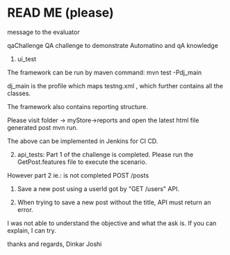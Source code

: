 # READ ME (please) 
message to the evaluator

qaChallenge
QA challenge to demonstrate Automatino and qA knowledge
1) ui_test

The framework can be run by maven command:
mvn test -Pdj_main

dj_main is the profile which maps testng.xml , which further contains all the classes.

The framework also contains reporting structure.

Please visit folder -> myStore->reports and open the latest html file generated post mvn run.

The above can be implemented in Jenkins for CI CD.

2) api_tests: Part 1 of the challenge is completed. Please run the GetPost.features file to execute the scenario.

However part 2 ie.: is not completed
POST /posts
1. Save a new post using a userId got by "GET /users" API.

2. When trying to save a new post without the title, API must return an error.

I was not able to understand the objective and what the ask is. If you can explain, I can try.

thanks and regards,
Dinkar Joshi
